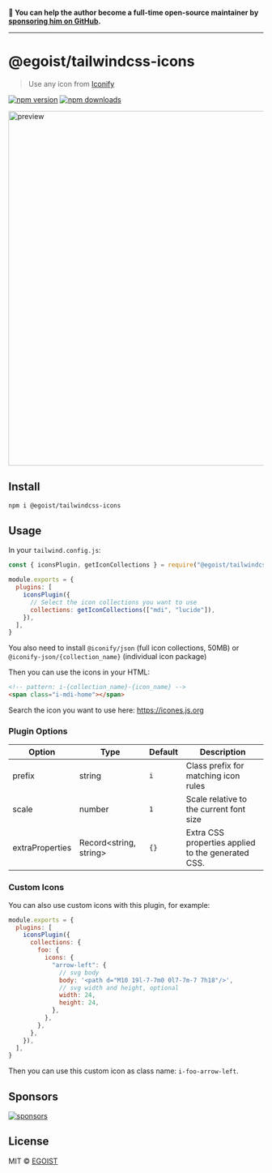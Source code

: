 **💛 You can help the author become a full-time open-source maintainer by [sponsoring him on GitHub](https://github.com/sponsors/egoist).**

---

# @egoist/tailwindcss-icons

> Use any icon from [Iconify](https://iconify.design/)

[![npm version](https://badgen.net/npm/v/@egoist/tailwindcss-icons)](https://npm.im/@egoist/tailwindcss-icons) [![npm downloads](https://badgen.net/npm/dm/@egoist/tailwindcss-icons)](https://npm.im/@egoist/tailwindcss-icons)

<img src="https://user-images.githubusercontent.com/8784712/219618866-e5632d23-b948-4fa1-b3d6-00581a704bca.png" alt="preview" width="700" />

## Install

```bash
npm i @egoist/tailwindcss-icons
```

## Usage

In your `tailwind.config.js`:

```js
const { iconsPlugin, getIconCollections } = require("@egoist/tailwindcss-icons")

module.exports = {
  plugins: [
    iconsPlugin({
      // Select the icon collections you want to use
      collections: getIconCollections(["mdi", "lucide"]),
    }),
  ],
}
```

You also need to install `@iconify/json` (full icon collections, 50MB) or `@iconify-json/{collection_name}` (individual icon package)

Then you can use the icons in your HTML:

```html
<!-- pattern: i-{collection_name}-{icon_name} -->
<span class="i-mdi-home"></span>
```

Search the icon you want to use here: https://icones.js.org

### Plugin Options

| Option          | Type                   | Default | Description                                        |
| --------------- | ---------------------- | ------- | -------------------------------------------------- |
| prefix          | string                 | `i`     | Class prefix for matching icon rules               |
| scale           | number                 | `1`     | Scale relative to the current font size            |
| extraProperties | Record<string, string> | `{}`    | Extra CSS properties applied to the generated CSS. |

### Custom Icons

You can also use custom icons with this plugin, for example:

```js
module.exports = {
  plugins: [
    iconsPlugin({
      collections: {
        foo: {
          icons: {
            "arrow-left": {
              // svg body
              body: '<path d="M10 19l-7-7m0 0l7-7m-7 7h18"/>',
              // svg width and height, optional
              width: 24,
              height: 24,
            },
          },
        },
      },
    }),
  ],
}
```

Then you can use this custom icon as class name: `i-foo-arrow-left`.

## Sponsors

[![sponsors](https://sponsors-images.egoist.dev/sponsors.svg)](https://github.com/sponsors/egoist)

## License

MIT &copy; [EGOIST](https://github.com/sponsors/egoist)
